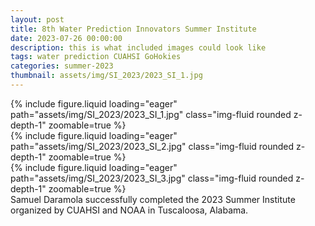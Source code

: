 ```yaml
---
layout: post
title: 8th Water Prediction Innovators Summer Institute
date: 2023-07-26 00:00:00
description: this is what included images could look like
tags: water prediction CUAHSI GoHokies
categories: summer-2023
thumbnail: assets/img/SI_2023/2023_SI_1.jpg
---
```


<div class="row mt-3">
    <div class="col-sm mt-3 mt-md-0">
        {% include figure.liquid loading="eager" path="assets/img/SI_2023/2023_SI_1.jpg" class="img-fluid rounded z-depth-1" zoomable=true %}
    </div>
    <div class="col-sm mt-3 mt-md-0">
        {% include figure.liquid loading="eager" path="assets/img/SI_2023/2023_SI_2.jpg" class="img-fluid rounded z-depth-1" zoomable=true %}
    </div>
    <div class="col-sm mt-3 mt-md-0">
        {% include figure.liquid loading="eager" path="assets/img/SI_2023/2023_SI_3.jpg" class="img-fluid rounded z-depth-1" zoomable=true %}
    </div>
</div>
<div class="caption">
    Samuel Daramola successfully completed the 2023 Summer Institute organized by CUAHSI and NOAA in Tuscaloosa, Alabama.
</div>


